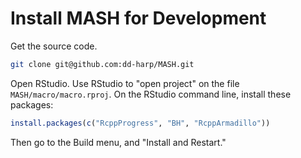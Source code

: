 # Install MASH for Development

Get the source code.
```bash
git clone git@github.com:dd-harp/MASH.git
```

Open RStudio. Use RStudio to "open project" on the file
`MASH/macro/macro.rproj`. On the RStudio command line,
install these packages:
```R
install.packages(c("RcppProgress", "BH", "RcppArmadillo"))
```
Then go to the Build menu, and "Install and Restart."
